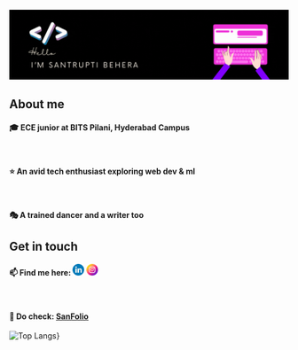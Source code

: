 ![](https://github.com/lazybug19/lazybug19/blob/main/gt.gif)

<!--
**lazybug19/lazybug19** is a ✨ _special_ ✨ repository because its `README.md` (this file) appears on your GitHub profile.
-->
## About me
<h4> 🎓 ECE junior at BITS Pilani, Hyderabad Campus </h4><br>
<h4> ⭐ An avid tech enthusiast exploring web dev & ml </h4> <br>
<h4> 🎭 A trained dancer and a writer too </h4>

## Get in touch
<h4> 📫 Find me here: <a href="https://www.linkedin.com/in/santruptibehera/"><img src="https://raw.githubusercontent.com/lazybug19/lazybug19/main/imgs/linkedin.png" alt="icon | LinkedIn" width="21px"/></a>&nbsp;<a href="https://www.instagram.com/_santruptiiiiii__/"><img src="https://raw.githubusercontent.com/lazybug19/lazybug19/main/imgs/instagram.png" alt="icon | Instagram" width="21px"/></a></h4><br>
<h4> 🐞 Do check: <a href="https://lazybug19.github.io/"> SanFolio </a></h4>

![Top Langs](https://github-readme-stats.vercel.app/api/top-langs/?username=lazybug19&hide_progress=true&theme=radical)}


